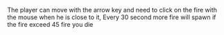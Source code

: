 The player can move with the arrow key and need to click on the fire with the mouse when he is close to it,
Every 30 second more fire will spawn if the fire exceed 45 fire you die 
